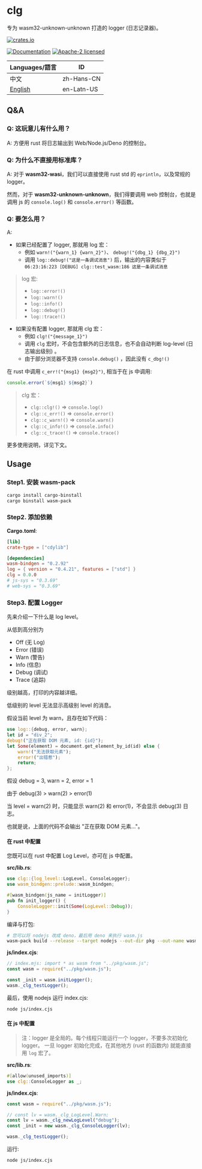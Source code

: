 # clg

专为 wasm32-unknown-unknown 打造的 logger (日志记录器)。

[![crates.io](<https://img.shields.io/crates/v/clg.svg?label=lib(clg)>)](https://crates.io/crates/clg)

[![Documentation](https://img.shields.io/docsrs/clg?label=docs.rs)](https://docs.rs/clg)    [![Apache-2 licensed](https://img.shields.io/crates/l/clg.svg)](../License)

| Languages/語言         | ID         |
| ---------------------- | ---------- |
| 中文                   | zh-Hans-CN |
| [English](./Readme.md) | en-Latn-US |

## Q&A

### Q: 这玩意儿有什么用？

A: 方便用 rust 将日志输出到 Web/Node.js/Deno 的控制台。

### Q: 为什么不直接用标准库？

A: 对于 **wasm32-wasi**，我们可以直接使用 rust std 的 `eprintln`，以及常规的 logger。

然而，对于 **wasm32-unknown-unknown**，我们得要调用 web 控制台，也就是调用 js 的 `console.log()` 和 `console.error()` 等函数。

### Q: 要怎么用？

A:

- 如果已经配置了 logger, 那就用 log 宏：
  - 例如 `warn!("{warn_1} {warn_2}")`、 `debug!("{dbg_1} {dbg_2}")`
  - 调用 `log::debug!("这是一条调试消息")` 后，输出的内容类似于 `06:23:16:223 [DEBUG] clg::test_wasm:186 这是一条调试消息`

> log 宏:
>
> - `log::error!()`
> - `log::warn!()`
> - `log::info!()`
> - `log::debug!()`
> - `log::trace!()`

- 如果没有配置 logger, 那就用 clg 宏：
  - 例如 `clg!("{message_1}")`
  - 调用 `clg` 宏时，不会包含额外的日志信息，也不会自动判断 log-level (日志输出级别) 。
  - 由于部分浏览器不支持 `console.debug()` ，因此没有 `c_dbg!()`

在 rust 中调用 `c_err!("{msg1} {msg2}")`, 相当于在 js 中调用:

```js
console.error(`${msg1} ${msg2}`)
```

> clg 宏：
>
> - `clg::clg!()` => `console.log()`
> - `clg::c_err!()` => `console.error()`
> - `clg::c_warn!()` => `console.warn()`
> - `clg::c_info!()` => `console.info()`
> - `clg::c_trace!()` =>  `console.trace()`

更多使用说明，详见下文。

## Usage

### Step1. 安装 wasm-pack

```sh
cargo install cargo-binstall
cargo binstall wasm-pack
```

### Step2. 添加依赖

**Cargo.toml**:

```toml
[lib]
crate-type = ["cdylib"]

[dependencies]
wasm-bindgen = "0.2.92"
log = { version = "0.4.21", features = ["std"] }
clg = 0.0.0
# js-sys = "0.3.69"
# web-sys = "0.3.69"
```

### Step3. 配置 Logger

先来介绍一下什么是 log level。

从低到高分别为

- Off    (无 Log)
- Error  (错误)
- Warn   (警告)
- Info   (信息)
- Debug  (调试)
- Trace  (追踪)

级别越高，打印的内容越详细。

低级别的 level 无法显示高级别 level 的消息。

假设当前 level 为 warn，且存在如下代码：

```rust
use log::{debug, error, warn};
let id = "div_2";
debug!("正在获取 DOM 元素, id: {id}");
let Some(element) = document.get_element_by_id(id) else {
    warn!("无法获取元素");
    error!("出错惹");
    return;
};
```

假设 debug = 3, warn = 2, error = 1

由于 debug(3) > warn(2) > error(1)

当 level = warn(2) 时，只能显示 warn(2) 和 error(1)，不会显示 debug(3) 日志。

也就是说，上面的代码不会输出 "正在获取 DOM 元素..."。

#### 在 rust 中配置

您既可以在 rust 中配置 Log Level，亦可在 js 中配置。

**src/lib.rs**:

```rust
use clg::{log_level::LogLevel, ConsoleLogger};
use wasm_bindgen::prelude::wasm_bindgen;

#[wasm_bindgen(js_name = initLogger)]
pub fn init_logger() {
    ConsoleLogger::init(Some(LogLevel::Debug));
}
```

编译与打包:

```sh
# 您可以将 nodejs 改成 deno，最后用 deno 来执行 wasm.js
wasm-pack build --release --target nodejs --out-dir pkg --out-name wasm
```

**js/index.cjs**:

```js
// index.mjs: import * as wasm from "../pkg/wasm.js";
const wasm = require("../pkg/wasm.js");

const _init = wasm.initLogger();
wasm._clg_testLogger();
```

最后，使用 nodejs 运行 index.cjs:

```sh
node js/index.cjs
```

#### 在 js 中配置

> 注：logger 是全局的。每个线程只能运行一个 logger，不要多次初始化 logger。
> 一旦 logger 初始化完成，在其他地方 (rust 的函数内) 就能直接用 `log` 宏了。

**src/lib.rs**:

```rust
#[allow(unused_imports)]
use clg::ConsoleLogger as _;
```

**js/index.cjs**:

```js
const wasm = require("../pkg/wasm.js");

// const lv = wasm._clg_LogLevel.Warn;
const lv = wasm._clg_newLogLevel("debug");
const _init = new wasm._clg_ConsoleLogger(lv);

wasm._clg_testLogger();
```

运行:

```sh
node js/index.cjs
```
